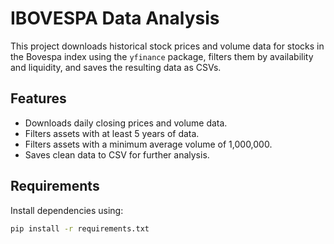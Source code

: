 # IBOVESPA Data Analysis

This project downloads historical stock prices and volume data for stocks in the Bovespa index using the `yfinance` package, filters them by availability and liquidity, and saves the resulting data as CSVs.

## Features

- Downloads daily closing prices and volume data.
- Filters assets with at least 5 years of data.
- Filters assets with a minimum average volume of 1,000,000.
- Saves clean data to CSV for further analysis.

## Requirements

Install dependencies using:

```bash
pip install -r requirements.txt
